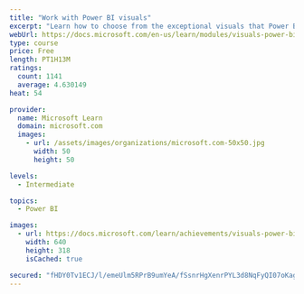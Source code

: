 ```yaml
---
title: "Work with Power BI visuals"
excerpt: "Learn how to choose from the exceptional visuals that Power BI makes available to you. Formatting visuals will direct the user’s attention to exactly where you want it, while helping to make the visual easier to read and interpret. You will also learn about how to use key performance indicators (KPIs)."
webUrl: https://docs.microsoft.com/en-us/learn/modules/visuals-power-bi/
type: course
price: Free
length: PT1H13M
ratings:
  count: 1141
  average: 4.630149
heat: 54

provider:
  name: Microsoft Learn
  domain: microsoft.com
  images:
    - url: /assets/images/organizations/microsoft.com-50x50.jpg
      width: 50
      height: 50

levels:
  - Intermediate

topics:
  - Power BI

images:
  - url: https://docs.microsoft.com/learn/achievements/visuals-power-bi-social.png
    width: 640
    height: 318
    isCached: true

secured: "fHDY0Tv1ECJ/l/emeUlm5RPrB9umYeA/fSsnrHgXenrPYL3d8NqFyQI07oKaghHPROgkPG3zXCuIN2drep9dJwI/TzbeTjDh0NssA5TYageGvTH8lN2OQWduY8cOtT0bz4bSTeGM14kUwsHuSWTbwjKvuZjLf9S29jRcZNqL5TOMsd7zLDBTgik+vWaHDHynNjOhWujhlnTR/9ghXATNvI8gdpRodvLMzbtiA7UJD6xwE6CEwCNzIkROlWu2Cb0g4lNzxWS8c6u6TapQTtrl1Cmm9AIofCDvdaE/wCAIJ8TnA/IEZFNif02nhbrFODD7TnTeXzhLX7xd8bjkKQtQRvtX/JoN52ySxIu3gzW/2GGvjHnjECND4TTUR0v76Ymwj3f1LfkQcpXKmklaMBReK3UxHbCTYx0L1f8QeM5EkbQ=;LEO3Fp4di+d194Jv0LfOtw=="
---
```


